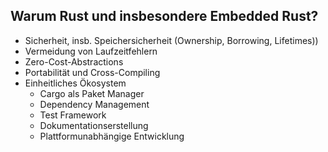 ## Warum Rust und insbesondere Embedded Rust?

 * Sicherheit, insb. Speichersicherheit
   (Ownership, Borrowing, Lifetimes))
 * Vermeidung von Laufzeitfehlern
 * Zero-Cost-Abstractions
 * Portabilität und Cross-Compiling
 * Einheitliches Ökosystem
   * Cargo als Paket Manager
   * Dependency Management
   * Test Framework
   * Dokumentationserstellung
   * Plattformunabhängige Entwicklung

